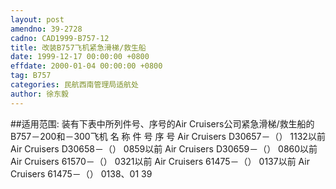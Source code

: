 ```yaml
---
layout: post
amendno: 39-2728
cadno: CAD1999-B757-12
title: 改装B757飞机紧急滑梯/救生船
date: 1999-12-17 00:00:00 +0800
effdate: 2000-01-04 00:00:00 +0800
tag: B757
categories: 民航西南管理局适航处
author: 徐东毅
---
```


##适用范围:
装有下表中所列件号、序号的Air Cruisers公司紧急滑梯/救生船的B757－200和－300飞机
名  称  件  号  序  号
Air Cruisers    D30657－（）   1132以前
Air Cruisers    D30658－（）   0859以前
Air Cruisers    D30659－（）   0860以前
Air Cruisers    61570－（）    0321以前
Air Cruisers    61475－（）    0137以前
Air Cruisers    61475－（）    0138、01 39

